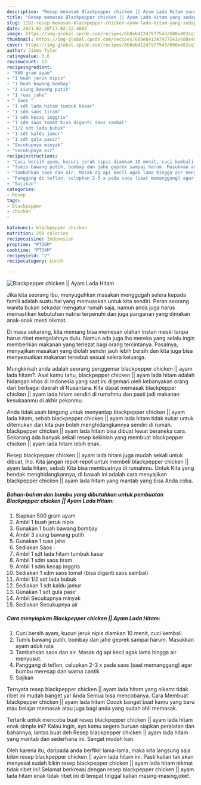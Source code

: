 ```yaml
---
description: "Resep memasak Blackpepper chicken || Ayam Lada Hitam yang sedap dan Mudah Dibuat"
title: "Resep memasak Blackpepper chicken || Ayam Lada Hitam yang sedap dan Mudah Dibuat"
slug: 1182-resep-memasak-blackpepper-chicken-ayam-lada-hitam-yang-sedap-dan-mudah-dibuat
date: 2021-02-20T17:02:22.488Z
image: https://img-global.cpcdn.com/recipes/6b8eb41247977543/680x482cq70/blackpepper-chicken-ayam-lada-hitam-foto-resep-utama.jpg
thumbnail: https://img-global.cpcdn.com/recipes/6b8eb41247977543/680x482cq70/blackpepper-chicken-ayam-lada-hitam-foto-resep-utama.jpg
cover: https://img-global.cpcdn.com/recipes/6b8eb41247977543/680x482cq70/blackpepper-chicken-ayam-lada-hitam-foto-resep-utama.jpg
author: Jimmy Tyler
ratingvalue: 3.6
reviewcount: 13
recipeingredient:
- "500 gram ayam"
- "1 buah jeruk nipis"
- "1 buah bawang bombay"
- "3 siung bawang putih"
- "1 ruas jahe"
- " Saos "
- "1 sdt lada hitam tumbuk kasar"
- "1 sdm saos tiram"
- "1 sdm kecap inggris"
- "1 sdm saos tomat bisa diganti saos sambal"
- "1/2 sdt lada bubuk"
- "1 sdt kaldu jamur"
- "1 sdt gula pasir"
- "Secukupnya minyak"
- "Secukupnya air"
recipeinstructions:
- "Cuci bersih ayam, kucuri jeruk nipis diamkan 10 menit, cuci kembali."
- "Tumis bawang putih, bombay dan jahe geprek sampai harum. Masukkan ayam aduk rata"
- "Tambahkan saos dan air. Masak dg api kecil agak lama hingga air menyusut."
- "Panggang di teflon, celupkan 2-3 x pada saos (saat memanggang) agar bumbu meresap dan warna cantik"
- "Sajikan"
categories:
- Resep
tags:
- blackpepper
- chicken
- 

katakunci: blackpepper chicken  
nutrition: 298 calories
recipecuisine: Indonesian
preptime: "PT36M"
cooktime: "PT34M"
recipeyield: "2"
recipecategory: Lunch

---
```



![Blackpepper chicken || Ayam Lada Hitam](https://img-global.cpcdn.com/recipes/6b8eb41247977543/680x482cq70/blackpepper-chicken-ayam-lada-hitam-foto-resep-utama.jpg)

Jika kita seorang ibu, menyuguhkan masakan menggugah selera kepada famili adalah suatu hal yang memuaskan untuk kita sendiri. Peran seorang  wanita bukan sekadar mengatur rumah saja, namun anda juga harus memastikan kebutuhan nutrisi terpenuhi dan juga panganan yang dimakan anak-anak mesti nikmat.

Di masa  sekarang, kita memang bisa memesan olahan instan meski tanpa harus ribet mengolahnya dulu. Namun ada juga lho mereka yang selalu ingin memberikan makanan yang terlezat bagi orang tercintanya. Pasalnya, menyajikan masakan yang diolah sendiri jauh lebih bersih dan kita juga bisa menyesuaikan makanan tersebut sesuai selera keluarga. 



Mungkinkah anda adalah seorang penggemar blackpepper chicken || ayam lada hitam?. Asal kamu tahu, blackpepper chicken || ayam lada hitam adalah hidangan khas di Indonesia yang saat ini digemari oleh kebanyakan orang dari berbagai daerah di Nusantara. Kita dapat memasak blackpepper chicken || ayam lada hitam sendiri di rumahmu dan pasti jadi makanan kesukaanmu di akhir pekanmu.

Anda tidak usah bingung untuk menyantap blackpepper chicken || ayam lada hitam, sebab blackpepper chicken || ayam lada hitam tidak sukar untuk ditemukan dan kita pun boleh menghidangkannya sendiri di rumah. blackpepper chicken || ayam lada hitam bisa dibuat lewat beraneka cara. Sekarang ada banyak sekali resep kekinian yang membuat blackpepper chicken || ayam lada hitam lebih enak.

Resep blackpepper chicken || ayam lada hitam juga mudah sekali untuk dibuat, lho. Kita jangan repot-repot untuk membeli blackpepper chicken || ayam lada hitam, sebab Kita bisa membuatnya di rumahmu. Untuk Kita yang hendak menghidangkannya, di bawah ini adalah cara menyajikan blackpepper chicken || ayam lada hitam yang mantab yang bisa Anda coba.

<!--inarticleads1-->

##### Bahan-bahan dan bumbu yang dibutuhkan untuk pembuatan Blackpepper chicken || Ayam Lada Hitam:

1. Siapkan 500 gram ayam
1. Ambil 1 buah jeruk nipis
1. Gunakan 1 buah bawang bombay
1. Ambil 3 siung bawang putih
1. Gunakan 1 ruas jahe
1. Sediakan  Saos :
1. Ambil 1 sdt lada hitam tumbuk kasar
1. Ambil 1 sdm saos tiram
1. Ambil 1 sdm kecap inggris
1. Sediakan 1 sdm saos tomat (bisa diganti saos sambal)
1. Ambil 1/2 sdt lada bubuk
1. Sediakan 1 sdt kaldu jamur
1. Gunakan 1 sdt gula pasir
1. Ambil Secukupnya minyak
1. Sediakan Secukupnya air




<!--inarticleads2-->

##### Cara menyiapkan Blackpepper chicken || Ayam Lada Hitam:

1. Cuci bersih ayam, kucuri jeruk nipis diamkan 10 menit, cuci kembali.
1. Tumis bawang putih, bombay dan jahe geprek sampai harum. Masukkan ayam aduk rata
1. Tambahkan saos dan air. Masak dg api kecil agak lama hingga air menyusut.
1. Panggang di teflon, celupkan 2-3 x pada saos (saat memanggang) agar bumbu meresap dan warna cantik
1. Sajikan




Ternyata resep blackpepper chicken || ayam lada hitam yang nikamt tidak ribet ini mudah banget ya! Anda Semua bisa mencobanya. Cara Membuat blackpepper chicken || ayam lada hitam Cocok banget buat kamu yang baru mau belajar memasak atau juga bagi anda yang sudah ahli memasak.

Tertarik untuk mencoba buat resep blackpepper chicken || ayam lada hitam enak simple ini? Kalau ingin, ayo kamu segera buruan siapkan peralatan dan bahannya, lantas buat deh Resep blackpepper chicken || ayam lada hitam yang mantab dan sederhana ini. Sangat mudah kan. 

Oleh karena itu, daripada anda berfikir lama-lama, maka kita langsung saja bikin resep blackpepper chicken || ayam lada hitam ini. Pasti kalian tak akan menyesal sudah bikin resep blackpepper chicken || ayam lada hitam nikmat tidak ribet ini! Selamat berkreasi dengan resep blackpepper chicken || ayam lada hitam enak tidak ribet ini di tempat tinggal kalian masing-masing,oke!.

